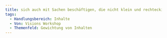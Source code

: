 ```yaml
---
title: sich auch mit Sachen beschäftigen, die nicht klein und rechteckig mit Display sind
tags:
  - Handlungsbereich: Inhalte
  - Von: Visions Workshop
  - Themenfeld: Gewichtung von Inhalten
---
```

